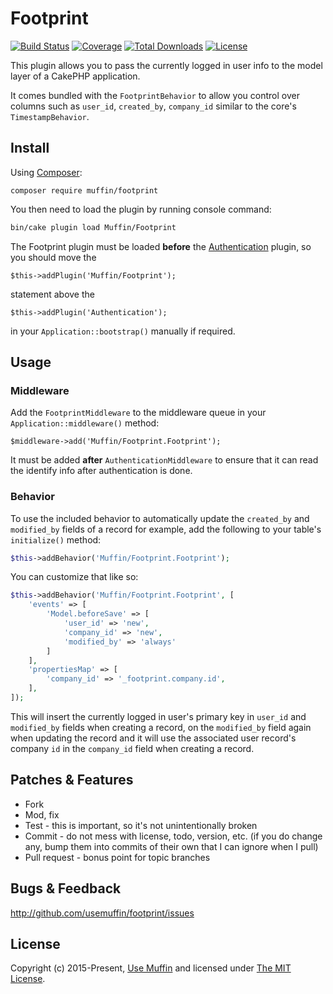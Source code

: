 # Footprint

[![Build Status](https://img.shields.io/travis/UseMuffin/Footprint/master.svg?style=flat-square)](https://github.com/UseMuffin/Footprint/actions?query=workflow%3ACI+branch%3Amaster)
[![Coverage](https://img.shields.io/github/workflow/status/UseMuffin/Footprint/CI/master?style=flat-square)](https://codecov.io/github/UseMuffin/Footprint)
[![Total Downloads](https://img.shields.io/packagist/dt/muffin/footprint.svg?style=flat-square)](https://packagist.org/packages/muffin/footprint)
[![License](https://img.shields.io/badge/license-MIT-blue.svg?style=flat-square)](LICENSE)

This plugin allows you to pass the currently logged in user info to the model layer
of a CakePHP application.

It comes bundled with the `FootprintBehavior` to allow you control over columns
such as `user_id`, `created_by`, `company_id` similar to the core's `TimestampBehavior`.

## Install

Using [Composer][composer]:

```
composer require muffin/footprint
```

You then need to load the plugin by running console command:

```bash
bin/cake plugin load Muffin/Footprint
```

The Footprint plugin must be loaded **before** the [Authentication](https://github.com/cakephp/authentication) plugin,
so you should move the

```
$this->addPlugin('Muffin/Footprint');
```

statement above the

```
$this->addPlugin('Authentication');
```

in your `Application::bootstrap()` manually if required.

## Usage

### Middleware

Add the `FootprintMiddleware` to the middleware queue in your `Application::middleware()`
method:

```
$middleware->add('Muffin/Footprint.Footprint');
```

It must be added **after** `AuthenticationMiddleware` to ensure that it can read
the identify info after authentication is done.

### Behavior

To use the included behavior to automatically update the `created_by` and `modified_by`
fields of a record for example, add the following to your table's `initialize()` method:

```php
$this->addBehavior('Muffin/Footprint.Footprint');
```

You can customize that like so:

```php
$this->addBehavior('Muffin/Footprint.Footprint', [
    'events' => [
        'Model.beforeSave' => [
            'user_id' => 'new',
            'company_id' => 'new',
            'modified_by' => 'always'
        ]
    ],
    'propertiesMap' => [
        'company_id' => '_footprint.company.id',
    ],
]);
```

This will insert the currently logged in user's primary key in `user_id` and `modified_by`
fields when creating a record, on the `modified_by` field again when updating
the record and it will use the associated user record's company `id` in the
`company_id` field when creating a record.

## Patches & Features

* Fork
* Mod, fix
* Test - this is important, so it's not unintentionally broken
* Commit - do not mess with license, todo, version, etc. (if you do change any,
  bump them into commits of their own that I can ignore when I pull)
* Pull request - bonus point for topic branches

## Bugs & Feedback

http://github.com/usemuffin/footprint/issues

## License

Copyright (c) 2015-Present, [Use Muffin][muffin] and licensed under [The MIT License][mit].

[cakephp]:http://cakephp.org
[composer]:http://getcomposer.org
[mit]:http://www.opensource.org/licenses/mit-license.php
[muffin]:http://usemuffin.com
